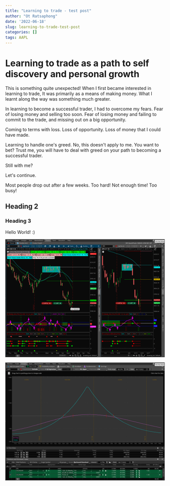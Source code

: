 ```yaml
---
title: "Learning to trade - test post"
author: "Ot Ratsaphong"
date: '2022-06-18'
slug: learning-to-trade-test-post
categories: []
tags: AAPL
---
```


# Learning to trade as a path to self discovery and personal growth

This is something quite unexpected! When I first became interested in learning to trade, It was primarily as a means of making money. What I learnt along the way was something much greater.

In learning to become a successful trader, I had to overcome my fears. Fear of losing money and selling too soon. Fear of losing money and failing to commit to the trade, and missing out on a big opportunity.

Coming to terms with loss. Loss of opportunity. Loss of money that I could have made.

Learning to handle one's greed. No, this doesn't apply to me. You want to bet? Trust me, you will have to deal with greed on your path to becoming a successful trader.

Still with me?

Let's continue.

Most people drop out after a few weeks. Too hard! Not enough time! Too busy!



## Heading 2

### Heading 3

Hello World! :)

![AAPL Chart](images/Screen-Shot-2022-06-18-at-5.57.29-am.png)

![AAPL 15-Day Calendar](images/Screen-Shot-2022-06-18-at-6.16.19-am.png)